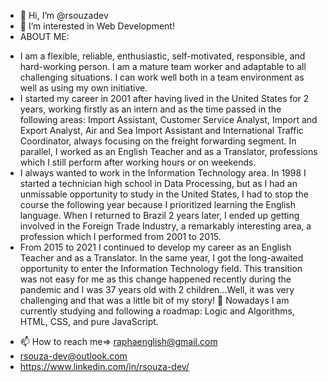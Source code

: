 - 👋 Hi, I’m @rsouzadev
- 👀 I’m interested in Web Development!
- ABOUT ME:
* I am a flexible, reliable, enthusiastic, self-motivated, responsible, and hard-working person. I am a mature team worker and adaptable to all challenging situations. I can work well both in a team environment as well as using my own initiative.
* I started my career in 2001 after having lived in the United States for 2 years, working firstly as an intern and as the time passed in the following areas: Import Assistant, Customer Service Analyst, Import and Export Analyst, Air and Sea Import Assistant and International Traffic Coordinator, always focusing on the freight forwarding segment. In parallel, I worked as an English Teacher and as a Translator, professions which I still perform after working hours or on weekends. 
* I always wanted to work in the Information Technology area. In 1998 I started a technician high school in Data Processing, but as I had an unmissable opportunity to study in the United States, I had to stop the course the following year because I prioritized learning the English language. When I returned to Brazil 2 years later, I ended up getting involved in the Foreign Trade Industry, a remarkably interesting area, a profession which I performed from 2001 to 2015. 
* From 2015 to 2021 I continued to develop my career as an English Teacher and as a Translator. In the same year, I got the long-awaited opportunity to enter the Information Technology field. This transition was not easy for me as this change happened recently during the pandemic and I was 37 years old with 2 children...Well, it was very challenging and that was a little bit of my story! 🌱 Nowadays I am currently studying and following a roadmap: Logic and Algorithms, HTML, CSS, and pure JavaScript.

- 📫 How to reach me=> raphaenglish@gmail.com 
- rsouza-dev@outlook.com
- https://www.linkedin.com/in/rsouza-dev/

<!---
rsouzadev/rsouzadev is a ✨ special ✨ repository because its `README.md` (this file) appears on your GitHub profile.
You can click the Preview link to take a look at your changes.
--->
